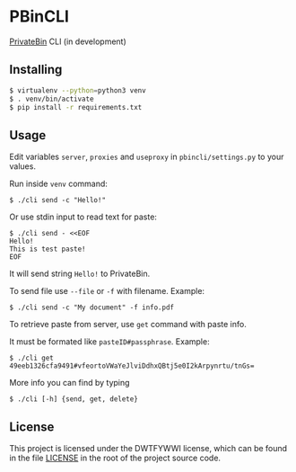 PBinCLI
=====

[PrivateBin](https://github.com/PrivateBin/PrivateBin/) CLI (in development)

Installing
-----
```bash
$ virtualenv --python=python3 venv
$ . venv/bin/activate
$ pip install -r requirements.txt
```

Usage
-----
Edit variables `server`, `proxies` and `useproxy` in `pbincli/settings.py` to your values.

Run inside `venv` command:

    $ ./cli send -c "Hello!"

Or use stdin input to read text for paste:

    $ ./cli send - <<EOF
    Hello!
    This is test paste!
    EOF

It will send string `Hello!` to PrivateBin.

To send file use `--file` or `-f` with filename. Example:

    $ ./cli send -c "My document" -f info.pdf


To retrieve paste from server, use `get` command with paste info.

It must be formated like `pasteID#passphrase`. Example:

    $ ./cli get 49eeb1326cfa9491#vfeortoVWaYeJlviDdhxQBtj5e0I2kArpynrtu/tnGs=

More info you can find by typing

    $ ./cli [-h] {send, get, delete}

License
-------
This project is licensed under the DWTFYWWI license, which can be found in the file
[LICENSE](LICENSE) in the root of the project source code.
